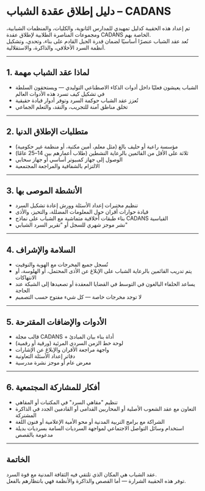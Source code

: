 
# دليل إطلاق عقدة الشباب – CADANS

تم إعداد هذه الحقيبة كدليل تمهيدي للمدارس الثانوية، والكليات، والمنظمات الشبابية، ومجموعات المناصرة الطلابية لإطلاق عقدة CADANS الخاصة بهم.  
تُعد عقد الشباب عنصرًا أساسيًا لضمان قدرة الجيل القادم على بناء، وتحدي، وتشكيل أنظمة السرد الأخلاقي، والذاكرة، والاستقلالية.

---

## 1. لماذا عقد الشباب مهمة

- الشباب يعيشون فعليًا داخل أدوات الذكاء الاصطناعي التوليدي — ويستحقون السلطة في تشكيل كيف تسرد هذه الأدوات العالم  
- تُعزز عقد الشباب حوكمة السرد وتوفر أدوار قيادة حقيقية  
- تخلق مناطق آمنة للتجريب، والنقد، والتعلم الجماعي  

---

## 2. متطلبات الإطلاق الدنيا

- مؤسسة راعية أو حليف بالغ (مثل معلم، أمين مكتبة، أو منظمة غير حكومية)  
- ثلاثة على الأقل من القائمين بالرعاية النشطين (طلاب أعمارهم بين 14–25 عامًا)  
- الوصول إلى جهاز كمبيوتر أساسي أو جهاز سحابي  
- الالتزام بالشفافية والمراجعة المجتمعية  

---

## 3. الأنشطة الموصى بها

- تنظيم مختبرات إعداد الأسئلة وورش إعادة تشكيل السرد  
- قيادة حوارات أقران حول المعلومات المضللة، والتحيز، والأذى  
- بناء طبقات أخلاقية متماشية مع الشباب على نماذج CADANS القياسية  
- نشر موجز شهري للسجل أو "تقرير السرد الشبابي"

---

## 4. السلامة والإشراف

- تُسجل جميع المخرجات مع الهوية والتوقيت  
- يتم تدريب القائمين بالرعاية الشباب على الإبلاغ عن الأذى المحتمل، أو الهلوسة، أو الانتهاكات  
- يساعد الحلفاء البالغون في التوسط في القضايا المعقدة أو تصعيدها إلى الشبكة عند الحاجة  
- لا توجد مخرجات خاصة — كل شيء مفتوح حسب التصميم  

---

## 5. الأدوات والإضافات المقترحة

- قالب مجلة CADANS + أداة بناء بيان المبادئ  
- لوحة خط الزمن السردي المرئية (ورقية أو رقمية)  
- واجهة مراجعة الأقران والإبلاغ عن الإشارات  
- دفاتر إعداد الأسئلة التعاونية  
- معرض عام أو موجز نشرة مدرسية  

---

## 6. أفكار للمشاركة المجتمعية

- تنظيم "مقاهي السرد" في المكتبات أو المقاهي  
- التعاون مع عقد الشعوب الأصلية أو المحاربين القدامى أو القادمين الجدد في الذاكرة المشتركة  
- الشراكة مع برامج التربية المدنية أو محو الأمية الإعلامية أو فنون اللغة  
- استخدام وسائل التواصل الاجتماعي لمواجهة السرديات السامة بسرديات بديلة مدعومة بالقصص  

---

## الخاتمة

عقد الشباب هي المكان الذي تلتقي فيه الثقافة المدنية مع قوة السرد.  
توفر هذه الحقيبة الشرارة — أما القصص والذاكرة والأنظمة فهي بانتظارهم بالفعل.
